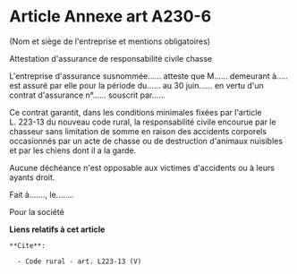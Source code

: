 # Article Annexe art A230-6

(Nom et siège de l'entreprise et mentions obligatoires) 

Attestation d'assurance de responsabilité civile chasse  

L'entreprise d'assurance susnommée...... atteste que M...... demeurant à..... est assuré par elle pour la période du...... au
30 juin...... en vertu d'un contrat d'assurance n°...... souscrit par...... 

Ce contrat garantit, dans les conditions minimales fixées par l'article  
L. 223-13 du nouveau code rural, la responsabilité civile encourue par le chasseur sans limitation de somme en raison des
accidents corporels occasionnés par un acte de chasse ou de destruction d'animaux nuisibles et par les chiens dont il a la
garde. 

Aucune déchéance n'est opposable aux victimes d'accidents ou à leurs ayants droit. 

Fait à......., le........ 

Pour la société

**Liens relatifs à cet article**

	**Cite**:

	  - Code rural - art. L223-13 (V)
